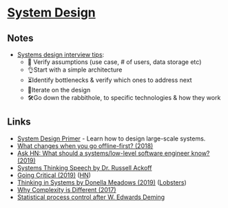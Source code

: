 # [System Design](http://en.wikipedia.org/wiki/Systems_design)

## Notes

- [Systems design interview tips](https://twitter.com/GergelyOrosz/status/1215714698278133761):
  - 🧐 Verify assumptions (use case, # of users, data storage etc)
  - 👌Start with a simple architecture
  - ⏳Identify bottlenecks & verify which ones to address next
  - 🔄Iterate on the design
  - 🛠Go down the rabbithole, to specific technologies & how they work

## Links

- [System Design Primer](https://github.com/donnemartin/system-design-primer#readme) - Learn how to design large-scale systems.
- [What changes when you go offline-first? (2018)](https://speakerdeck.com/ept/what-changes-when-you-go-offline-first)
- [Ask HN: What should a systems/low-level software engineer know? (2019)](https://news.ycombinator.com/item?id=18881649)
- [Systems Thinking Speech by Dr. Russell Ackoff](https://www.youtube.com/watch?v=EbLh7rZ3rhU)
- [Going Critical (2019)](https://www.meltingasphalt.com/interactive/going-critical/) ([HN](https://news.ycombinator.com/item?id=19905677))
- [Thinking in Systems by Donella Meadows (2019)](http://beza1e1.tuxen.de/thinking_in_systems.html) ([Lobsters](https://lobste.rs/s/n7g3x5/thinking_systems_by_donella_meadows))
- [Why Complexity is Different (2017)](https://mystudentvoices.com/why-complexity-is-different-ecd498e0eccb)
- [Statistical process control after W. Edwards Deming](https://www.2uo.de/deming/)
